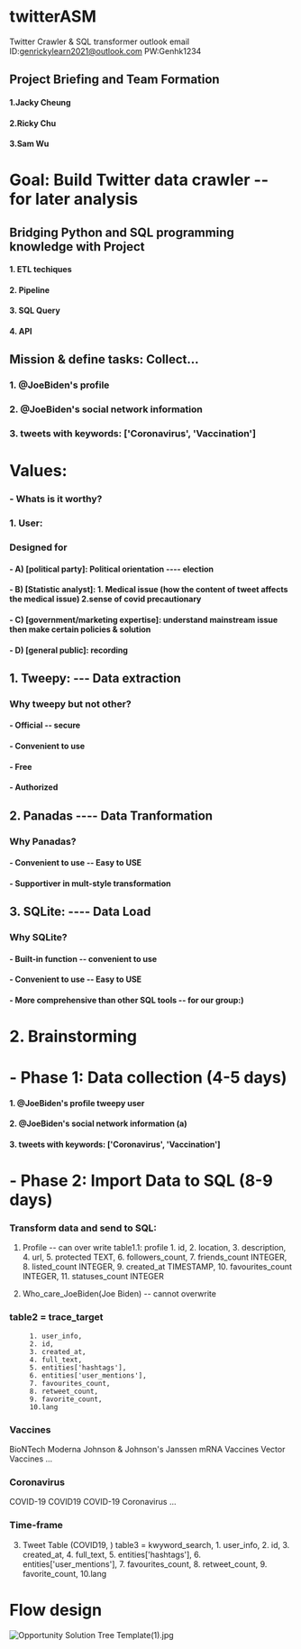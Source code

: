 # twitterASM
Twitter Crawler & SQL transformer 
outlook email
ID:genrickylearn2021@outlook.com
PW:Genhk1234

## Project Briefing and Team Formation
  #### 1.Jacky Cheung
  #### 2.Ricky Chu
  #### 3.Sam Wu



# Goal: Build Twitter data crawler   -- for later analysis

## Bridging Python and SQL programming knowledge with Project
#### 1. ETL techiques
#### 2. Pipeline
#### 3. SQL Query
#### 4. API




## Mission & define tasks:      Collect...

###   1. @JoeBiden's profile 
###   2. @JoeBiden's social network information
###   3. tweets with keywords: ['Coronavirus', 'Vaccination']


# Values:
### - Whats is it worthy?
### 1. User:
### Designed for
#### - A) [political party]: Political orientation  ---- election 
#### - B) [Statistic analyst]:  1. Medical issue (how the content of tweet affects the medical issue) 2.sense of covid precautionary
#### - C) [government/marketing expertise]: understand mainstream issue then make certain policies & solution
#### - D) [general public]: recording 




## 1. Tweepy:       ---     Data extraction
### Why tweepy but not other?
#### - Official -- secure
#### - Convenient to use
#### - Free
#### - Authorized

## 2. Panadas    ----  Data Tranformation
### Why Panadas? 
#### - Convenient to use -- Easy to USE
#### - Supportiver in mult-style transformation


## 3. SQLite:    ----  Data Load
### Why SQLite? 
#### - Built-in function -- convenient to use
#### - Convenient to use -- Easy to USE
#### - More comprehensive than other SQL tools -- for our group:) 


# 2. Brainstorming
# - Phase 1: Data collection  (4-5 days)


####   1. @JoeBiden's profile   tweepy user  

####   2. @JoeBiden's social network information  (a)

####   3. tweets with keywords: ['Coronavirus', 'Vaccination']


# - Phase 2: Import Data to SQL (8-9 days)


### Transform data and send to SQL:
1. Profile -- can over write
table1.1:  profile 
        1. id, 
        2. location, 
        3. description,
        4. url,
        5. protected TEXT, 
        6. followers_count,
        7. friends_count INTEGER,
        8. listed_count INTEGER,
        9. created_at TIMESTAMP,
        10. favourites_count INTEGER,
        11. statuses_count INTEGER
           
2. Who_care_JoeBiden(Joe Biden) -- cannot overwrite
### table2 = trace_target
         1. user_info,
         2. id,
         3. created_at,
         4. full_text,
         5. entities['hashtags'],
         6. entities['user_mentions'],
         7. favourites_count,
         8. retweet_count,
         9. favorite_count,
         10.lang
           

### Vaccines
BioNTech
Moderna
Johnson & Johnson's Janssen
mRNA Vaccines
Vector Vaccines
...

### Coronavirus
COVID-19
COVID19
COVID-19 Coronavirus
...

### Time-frame

3. Tweet Table (COVID19, )
table3 = kwyword_search,
         1. user_info,
         2. id,
         3. created_at,
         4. full_text,
         5. entities['hashtags'],
         6. entities['user_mentions'],
         7. favourites_count,
         8. retweet_count,
         9. favorite_count,
         10.lang
           
           
                 
# Flow design

![Opportunity Solution Tree Template(1).jpg](attachment:73e268bd-4a0e-4690-98fa-a5485ee22852.jpg)
